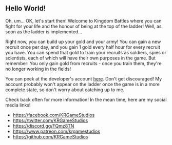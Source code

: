 Hello World!
---

Oh, um... OK, let's start then! Welcome to Kingdom Battles where you can fight for your life and the honour of being at the top of the ladder! Well, as soon as the ladder is implemented...

Right now, you can build up your gold and your army! You can gain a new recruit once per day, and you gain 1 gold every half hour for every recruit you have. You can spend that gold to train your recruits as soldiers, spies or scientists, each of which will have their own purposes in the game. But remember: You only gain gold from recruits - once you train them, they're no longer working in the fields!

You can peek at the developer's account [here](profile?username=Ratstail91). Don't get discouraged! My account probably won't appear on the ladder once the game is in a more complete state, so don't worry about catching up to me.

Check back often for more information! In the mean time, here are my social media links!

* https://facebook.com/KRGameStudios
* https://twitter.com/KRGameStudios
* https://discord.gg/FQmz8TN
* https://www.patreon.com/krgamestudios
* https://github.com/KRGameStudios
